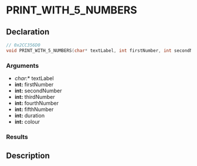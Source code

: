 # PRINT_WITH_5_NUMBERS

## Declaration
```cpp
// 0x2CC356D0
void PRINT_WITH_5_NUMBERS(char* textLabel, int firstNumber, int secondNumber, int thirdNumber, int fourthNumber, int fifthNumber, int duration, int colour);
```

### Arguments
- **char*:** textLabel
- **int:** firstNumber
- **int:** secondNumber
- **int:** thirdNumber
- **int:** fourthNumber
- **int:** fifthNumber
- **int:** duration
- **int:** colour

### Results

## Description
